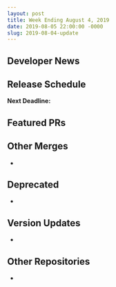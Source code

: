 ```yaml
---
layout: post
title: Week Ending August 4, 2019
date: 2019-08-05 22:00:00 -0000
slug: 2019-08-04-update
---
```


## Developer News


## Release Schedule

**Next Deadline:**


## Featured PRs


## Other Merges

*

## Deprecated

*

## Version Updates

*

## Other Repositories

*
